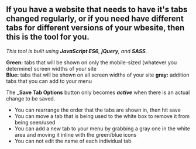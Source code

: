 ## If you have a website that needs to have it's tabs changed regularly, or if you need have different tabs for different versions of your wbesite, then this is the tool for you.

_This tool is built using **JavaScript ES6**, **jQuery**, and **SASS**._

**Green:** tabs that will be shown on only the mobile-sized (whatever you determine) screen widths of your site<br>
**Blue:** tabs that will be shown on all screen widths of your site
**gray:** addition tabs that you can add to your menu<br>

The **\_Save Tab Options** button only becomes **_active_** when there is an actual change to be saved.

- You can rearrange the order that the tabs are shown in, then hit save
- You can move a tab that is being used to the white box to remove it from being seen/used
- You can add a new tab to your menu by grabbing a gray one in the white area and moving it inline with the green/blue icons
- You can not edit the name of each individual tab
